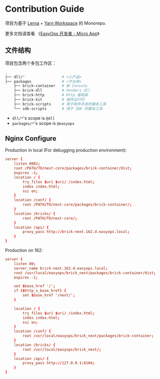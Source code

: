 # Contribution Guide

项目为基于 [Lerna] + [Yarn Workspace] 的 Monorepo.

更多文档请查看 《[EasyOps 开发者 - Micro App](http://developers.162.d.easyops.local/micro-app/introduce.html)》

## 文件结构

项目包含两个多包工作区：

```bash
.
├── dll/*                 # <小产品>
├── packages              # <平台库>
    ├── brick-container   # 新 Console
    ├── brick-dll         # Vendors dll
    ├── brick-http        # Http 基础库
    ├── brick-kit         # 插件运行时
    ├── brick-scripts     # 用于构件开发的脚本工具
    └── sdk-scripts       # 用于 SDK 的脚本工具
```

- `dll/*`'s scope is `@dll`
- `packages/*`'s scope is `@easyops`

## Nginx Configure

Production in local (For debugging production environment):

```conf
server {
    listen 8082;
    root /PATH/TO/next-core/packages/brick-container/dist;
    expires -1;
    location / {
        try_files $uri $uri/ /index.html;
        index index.html;
        ssi on;
    }
    location /conf/ {
        root /PATH/TO/next-core/packages/brick-container/;
    }
    location /bricks/ {
        root /PATH/TO/next-core/;
    }
    location /api/ {
        proxy_pass http://brick-next.162.d.easyops.local;
    }
}
```

Production on 162:

```conf
server {
    listen 80;
    server_name brick-next.162.d.easyops.local;
    root /usr/local/easyops/brick_next/packages/brick-container/dist;
    expires -1;

    set $base_href '/';
    if ($http_x_base_href) {
        set $base_href '/next/';
    }

    location / {
        try_files $uri $uri/ /index.html;
        index index.html;
        ssi on;
    }
    location /conf/ {
        root /usr/local/easyops/brick_next/packages/brick-container;
    }
    location /bricks/ {
        root /usr/local/easyops/brick_next/;
    }
    location /api/ {
        proxy_pass http://127.0.0.1:8104;
    }
}
```

[lerna]: https://github.com/lerna/lerna
[yarn workspace]: https://yarnpkg.com/lang/en/docs/workspaces/
